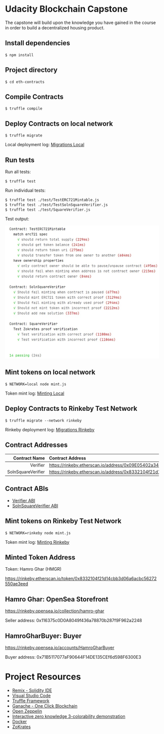 # Udacity Blockchain Capstone

The capstone will build upon the knowledge you have gained in the course in order to build a decentralized housing product. 

## Install dependencies

```
$ npm install
```

## Project directory

```
$ cd eth-contracts
```

## Compile Contracts

```
$ truffle compile
```

## Deploy Contracts on local network

```
$ truffle migrate
```

Local deployment log: [Migrations Local](./artefacts/migrations_local.txt)

## Run tests

Run all tests:
```
$ truffle test
```

Run individual tests:

```
$ truffle test ./test/TestERC721Mintable.js
$ truffle test ./test/TestSolnSquareVerifier.js
$ truffle test ./test/SquareVerifier.js
```

Test output:

![Test Output](./artefacts/all_tests.jpg)

## Mint tokens on local network

```
$ NETWORK=local node mint.js
```

Token mint log: [Minting Local](./artefacts/mint_local.txt)

## Deploy Contracts to Rinkeby Test Network

```
$ truffle migrate --network rinkeby
```

Rinkeby deployment log: [Migrations Rinkeby](./artefacts/migrations_rinkeby.txt)

## Contract Addresses

| Contract Name | Contract Address|
|--------------:|:----------------|
|Verifier|https://rinkeby.etherscan.io/address/0x09E05402a347EC21f25Ce7911f5A13e0DA31aeb6|
|SolnSquareVerifier|https://rinkeby.etherscan.io/address/0x8332104f21d14cbb3d06a6acbc56272550ae3eed|

## Contract ABIs

* [Verifier ABI](./artefacts/Verifier.json)
* [SolnSquareVerifier ABI](./artefacts/SolnSquareVerifier.json)

## Mint tokens on Rinkeby Test Network

```
$ NETWORK=rinkeby node mint.js
```

Token mint log: [Minting Rinkeby](./artefacts/mint_rinkeby.txt)

## Minted Token Address

Token: Hamro Ghar (HMGR) 

https://rinkeby.etherscan.io/token/0x8332104f21d14cbb3d06a6acbc56272550ae3eed

## Hamro Ghar: OpenSea Storefront

https://rinkeby.opensea.io/collection/hamro-ghar

Seller address: 0x116375c0D0A8049f436a78870b287f9F962a2248

## HamroGharBuyer: Buyer

https://rinkeby.opensea.io/accounts/HamroGharBuyer

Buyer address: 0x71B5117077aF90644F14DE135CEf6d598F6300E3

# Project Resources

* [Remix - Solidity IDE](https://remix.ethereum.org/)
* [Visual Studio Code](https://code.visualstudio.com/)
* [Truffle Framework](https://truffleframework.com/)
* [Ganache - One Click Blockchain](https://truffleframework.com/ganache)
* [Open Zeppelin ](https://openzeppelin.org/)
* [Interactive zero knowledge 3-colorability demonstration](http://web.mit.edu/~ezyang/Public/graph/svg.html)
* [Docker](https://docs.docker.com/install/)
* [ZoKrates](https://github.com/Zokrates/ZoKrates)

